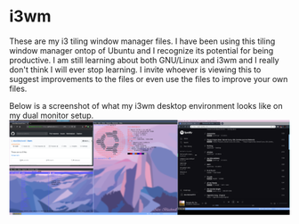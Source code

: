 # i3wm
These are my i3 tiling window manager files. 
I have been using this tiling window manager ontop of Ubuntu and I recognize its potential for being productive. I am still learning about both GNU/Linux and i3wm and I really don't think I will ever stop learning. 
I invite whoever is viewing this to suggest improvements to the files or even use the files to improve your own files.

Below is a screenshot of what my i3wm desktop environment looks like on my dual monitor setup.
![](Images/Screenshot.png)
